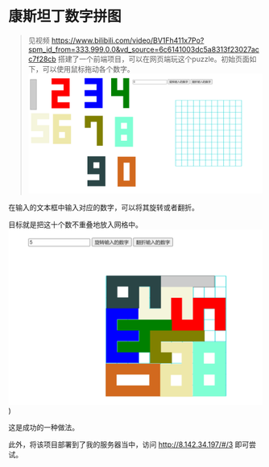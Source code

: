 # 康斯坦丁数字拼图

> 见视频
https://www.bilibili.com/video/BV1Fh411x7Po?spm_id_from=333.999.0.0&vd_source=6c6141003dc5a8313f23027acc7f28cb
搭建了一个前端项目，可以在网页端玩这个puzzle。初始页面如下，可以使用鼠标拖动各个数字。
![image](https://github.com/Asswei7/NumberPuzzle/blob/master/shuzi-chushi.png)

在输入的文本框中输入对应的数字，可以将其旋转或者翻折。

目标就是把这十个数不重叠地放入网格中。
![image](https://github.com/Asswei7/NumberPuzzle/blob/master/%E5%AE%8C%E6%88%90%E4%B9%8B%E5%90%8E.png))

这是成功的一种做法。

此外，将该项目部署到了我的服务器当中，访问 http://8.142.34.197/#/3 即可尝试。
